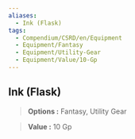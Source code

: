 ```yaml
---
aliases:
  - Ink (Flask)
tags:
  - Compendium/CSRD/en/Equipment
  - Equipment/Fantasy
  - Equipment/Utility-Gear
  - Equipment/Value/10-Gp
---
```

  
    
## Ink (Flask)    
    
>    
> **Options :** Fantasy, Utility Gear    
> **Value :** 10 Gp